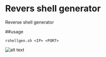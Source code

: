 # Revers shell generator
Reverse shell generator

##usage

```rshellgen.sh <IP> <PORT>```

![alt text](https://github.com/jjsdub556/revshellgen/blob/main/demo.jpg?raw=true)


